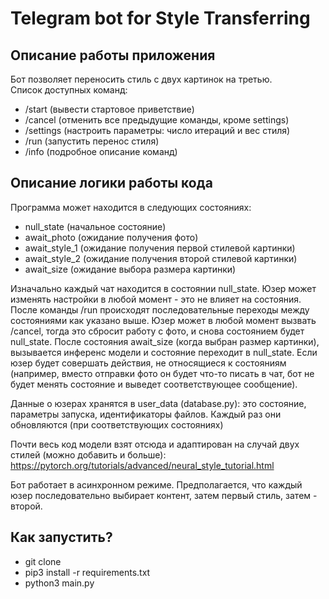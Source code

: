 # Telegram bot for Style Transferring

## Описание работы приложения
Бот позволяет переносить стиль с двух картинок на третью.  
Список доступных команд:
- /start (вывести стартовое приветствие)
- /cancel (отменить все предыдущие команды, кроме settings)
- /settings (настроить параметры: число итераций и вес стиля)
- /run (запустить перенос стиля)
- /info (подробное описание команд)


## Описание логики работы кода
Программа может находится в следующих состояниях:  
- null_state (начальное состояние)
- await_photo (ожидание получения фото)
- await_style_1 (ожидание получения первой стилевой картинки)
- await_style_2 (ожидание получения второй стилевой картинки)
- await_size (ожидание выбора размера картинки)

Изначально каждый чат находится в состоянии null_state. Юзер может изменять настройки в любой момент - это не влияет на
состояния. После команды /run происходят последовательные переходы между состояниями как указано выше. Юзер может в
любой момент вызвать /cancel, тогда это сбросит работу с фото, и снова состоянием будет null_state. После состояния 
await_size (когда выбран размер картинки), вызывается инференс модели и состояние переходит в null_state.
Если юзер будет совершать действия, не относящиеся к состояниям (например, вместо отправки фото он будет
что-то писать в чат, бот не будет менять состояние и выведет соответствующее сообщение).

Данные о юзерах хранятся в user_data (database.py): это состояние, параметры запуска, идентификаторы файлов. Каждый раз
они обновляются (при соответствующих состояниях)

Почти весь код модели взят отсюда и адаптирован на случай двух стилей (можно добавить и больше):
https://pytorch.org/tutorials/advanced/neural_style_tutorial.html

Бот работает в асинхронном режиме. Предполагается, что каждый юзер последовательно выбирает контент, затем первый стиль,
затем - второй.

## Как запустить?
- git clone
- pip3 install -r requirements.txt
- python3 main.py